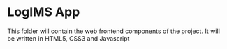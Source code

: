 # LogIMS App

This folder will contain the web frontend components of the project. It will be written in HTML5, CSS3 and Javascript

